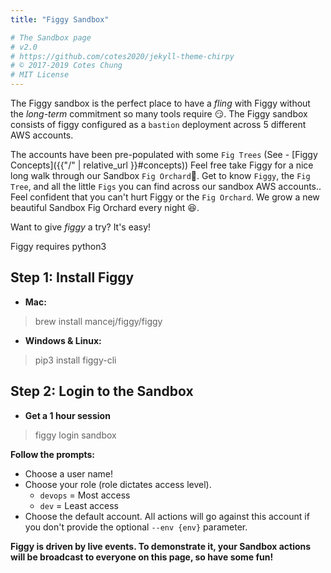 ```yaml
---
title: "Figgy Sandbox"

# The Sandbox page
# v2.0
# https://github.com/cotes2020/jekyll-theme-chirpy
# © 2017-2019 Cotes Chung
# MIT License
---
```


The Figgy sandbox is the perfect place to have a *fling* with Figgy without the *long-term* commitment so many tools
require :smirk:. The Figgy sandbox consists of figgy configured as a `bastion` deployment across 5 different AWS accounts. 

The accounts have been pre-populated with some `Fig Trees` (See - [Figgy Concepts]({{"/" | relative_url }}#concepts))
Feel free take Figgy for a nice long walk through our Sandbox `Fig Orchard`:palm_tree:. Get to know `Figgy`, the `Fig Tree`, and all
the little `Figs` you can find across our sandbox AWS accounts.. Feel confident that you can't hurt Figgy or the `Fig Orchard`. 
We grow a new beautiful Sandbox Fig Orchard every night :satisfied:.

Want to give *figgy* a try? It's easy!

Figgy requires python3
## **Step 1: Install Figgy**

- **Mac:** 
> 
> brew install mancej/figgy/figgy
>

- **Windows & Linux:** 
> 
> pip3 install figgy-cli
> 

## **Step 2: Login to the Sandbox**
* **Get a 1 hour session**
> 
> figgy login sandbox
>

**Follow the prompts:**
* Choose a user name! 
* Choose your role (role dictates access level).
    * `devops` = Most access
    * `dev` = Least access
* Choose the default account. All actions will go against this account if you don't provide the optional `--env {env}` parameter.
             
**Figgy is driven by live events. To demonstrate it, your Sandbox actions will 
be broadcast to everyone on this page, so have some fun!** 


